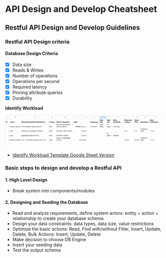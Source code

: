 # API Design and Develop Cheatsheet

## Restful API Design and Develop Guidelines

### Restful API Design criteria

#### Database Design Criteria

- [x] Data size
- [x] Reads & Writes
- [x] Number of operations
- [x] Operations per second
- [x] Required latency
- [x] Pinning attribute queries
- [x] Durability

**Identify Workload**

![Identify workload template](/assets/api/identify-workload-template.png)

- [Identify Workload Template Google Sheet Version](https://docs.google.com/spreadsheets/d/1ggt0ZZD1UXqrz7Jw771f4OA3YhEwp00l1JHFHnQpioM/edit?usp=sharing)

### Basic steps to design and develop a Restful API

#### 1. High Level Design

- Break system into components/modules

#### 2. Designing and Seeding the Database

- Read and analyze requirements, define system actors: entity + action + relationship to create your database schema
- Design your data constraints: data types, data size, value restrictions
- Optimize the basic actions: Read, Find with/without Filter, Insert, Update, Delete, Bulk Actions: Insert, Update, Delete
- Make decision to choose DB Engine
- Insert your seeding data
- Test the output schema
